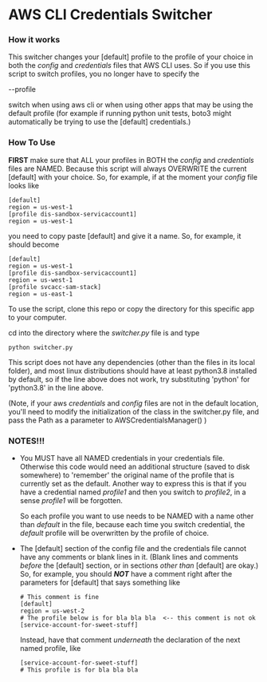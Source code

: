 # AWS CLI Credentials Switcher

### How it works
This switcher changes your [default] profile to the profile of your choice in
both the _config_ and _credentials_ files that AWS CLI uses. So if you use
this script to switch profiles, you no longer have to specify the 

--profile

switch when using aws cli or when using other apps that may be using the default
profile (for example if running python unit tests, boto3 might automatically be
trying to use the [default] credentials.)

### How To Use

**FIRST** make sure that ALL your profiles in BOTH the _config_ and _credentials_
files are NAMED. Because this script will always OVERWRITE the current [default] with your choice.
So, for example, if at the moment your _config_ file looks like 

    [default]
    region = us-west-1
    [profile dis-sandbox-servicaccount1]
    region = us-west-1
    
you need to copy paste [default] and give it a name. So, for example, it should become

    [default]
    region = us-west-1
    [profile dis-sandbox-servicaccount1]
    region = us-west-1
    [profile svcacc-sam-stack]
    region = us-east-1


To use the script, clone this repo or copy the directory  for this specific app to your computer.

cd into the directory where the _switcher.py_ file is and type

    python switcher.py

This script does not have any dependencies (other than the files in its local folder),
and most linux distributions should have
at least python3.8 installed by default, so if the line above does not work, try substituting
'python' for 'python3.8' in the line above.

(Note, if your aws _credentials_ and _config_ files are not in the default location,
you'll need to modify the initialization of the class in the switcher.py file,
and pass the Path as a parameter to AWSCredentialsManager() )

### NOTES!!!
- You MUST have all NAMED credentials in your credentials file.
Otherwise this code would need an additional structure (saved to disk somewhere) 
to 'remember' the original name of the profile that is currently set as the 
default. Another way to express this is that if you have a credential named
_profile1_ and then you switch to _profile2_, in a sense _profile1_ will
be forgotten. 

    So each profile you want to use needs to be NAMED with a name other 
than _default_ in the file, because each time you switch credential,
the _default_ profile will be overwritten by the profile of choice.


- The [default] section of the config file and the credentials file
cannot have any comments or blank lines in it. (Blank lines and comments *before*
the [default] section, or in sections
_other than_ [default] are okay.) So, for example, you should _**NOT**_ have a
comment right after the parameters for [default] that says something like

      # This comment is fine
      [default]
      region = us-west-2
      # The profile below is for bla bla bla  <-- this comment is not ok 
      [service-account-for-sweet-stuff]

    Instead, have that comment _underneath_ the declaration of the next named profile, like

      [service-account-for-sweet-stuff]
      # This profile is for bla bla bla
